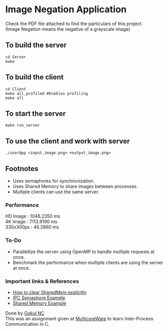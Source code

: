 # Image Negation Application

Check the PDF file attached to find the particulars of this project.  
(Image Negation means the negative of a grayscale image)

## To build the server

```
cd Server
make
```

## To build the client

```
cd Client
make all_profiled #Enables profiling
make all
```

## To start the server

```
make run_server
```

## To use the client and work with server
```
./userApp <input_image.png> <output_image.png>
```

## Footnotes
- Uses semaphores for synchronization.  
- Uses Shared Memory to share images between processes.
- Multiple clients can use the same server.

### Performance
HD Image  : 1048.2350 ms  
4K Image  : 7113.9190 ms  
330x300px :   46.2860 ms  

### To-Do
- Parallellize the server using OpenMP to handle multiple requests at once.
- Benchmark the performance when multiple clients are using the server at once.

### Important links & References
- [How to clear SharedMem explicitly](https://stackoverflow.com/questions/16630261/creating-my-first-unix-server-client-but-getting-a-shmget-invalid-argument-er)  
- [IPC Semaphore Example](https://gist.github.com/aspyct/3118858)  
- [Shared Memory Example](http://developeriq.in/articles/2012/may/30/interprocess-communicationipc-programs-in-c-in-ubu/)  

Done by [Gokul NC](http://about.me/GokulNC)  
This was an assignment given at [MulticoreWare](http://multicorewareinc.com) to learn Inter-Process Communication in C.
